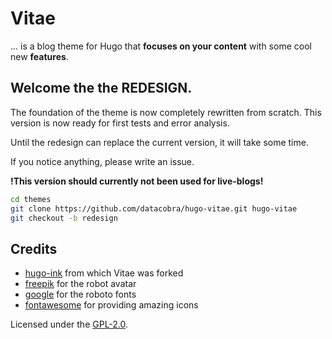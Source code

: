 # Vitae
... is a blog theme for Hugo that **focuses on your content** with some cool new **features**.

## Welcome the the REDESIGN.

The foundation of the theme is now completely rewritten from scratch. This
version is now ready for first tests and error analysis.

Until the redesign can replace the current version, it will take some time.

If you notice anything, please write an issue.

**!This version should currently not been used for live-blogs!**

```sh
cd themes
git clone https://github.com/datacobra/hugo-vitae.git hugo-vitae
git checkout -b redesign
```

## Credits

* [hugo-ink](https://github.com/knadh/hugo-ink) from which Vitae was forked
* [freepik](https://www.freepik.com) for the robot avatar
* [google](https://fonts.google.com/specimen/Roboto) for the roboto fonts
* [fontawesome](https://fontawesome.com) for providing amazing icons

Licensed under the [GPL-2.0](https://raw.githubusercontent.com/dataCobra/hugo-vitae/master/LICENSE.md).
